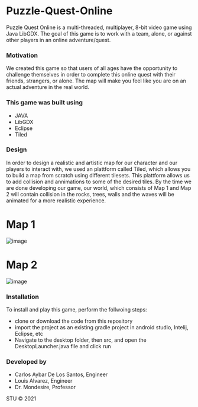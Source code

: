# Puzzle-Quest-Online
Puzzle Quest Online is a  multi-threaded, multiplayer, 8-bit video game using Java LibGDX. The goal of this game is to work with a team, alone, or against other players in an online adventure/quest.

### Motivation

We created this game so that users of all ages have the opportunity to challenge themselves in order to complete this online quest with their friends, strangers, or alone. The map will make you feel like you are on an actual adventure in the real world.

### This game was built using

* JAVA
* LibGDX
* Eclipse
* Tiled

### Design

In order to design a realistic and artistic map for our character and our players to interact with, we used an plattform called Tiled, which allows you to build a map from scratch using different tilesets. This plattform allows us to add collision and annimations to some of the desired tiles. By the time we are done developing our game, our world, which consists of Map 1 and Map 2 will contain collision in the rocks, trees, walls and the waves will be animated for a more realistic experience.

# Map 1
![image](https://user-images.githubusercontent.com/58013489/117327746-f1196980-ae60-11eb-96aa-98ec875cb315.png)

# Map 2
![image](https://user-images.githubusercontent.com/58013489/117327825-055d6680-ae61-11eb-8477-ed82ea1a3f18.png)

### Installation

To install and play this game, perform the follwoing steps:
* clone or download the code from this repository
* import the project as an existing gradle project in android studio, Intelij, Eclipse, etc
* Navigate to the desktop folder, then src, and open the DesktopLauncher.java file and click run

### Developed by
- Carlos Aybar De Los Santos, Engineer
- Louis Alvarez, Engineer
- Dr. Mondesire, Professor

STU ©  2021
